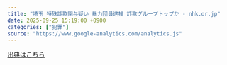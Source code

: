 ```yaml
---
title: "埼玉 特殊詐欺関与疑い 暴力団員逮捕 詐欺グループトップか - nhk.or.jp"
date: 2025-09-25 15:19:00 +0900
categories: ["犯罪"]
source: "https://www.google-analytics.com/analytics.js"
---
```


[出典はこちら](https://www.google-analytics.com/analytics.js)
